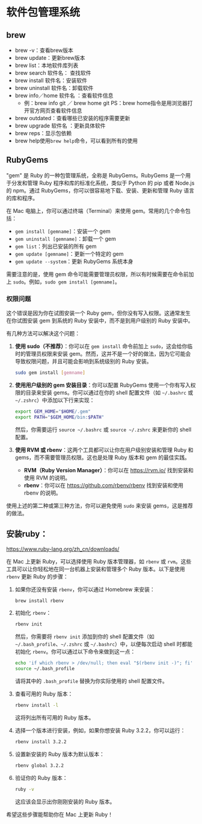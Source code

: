 # 软件包管理系统

## brew

- brew -v：查看brew版本
- brew update：更新brew版本
- brew list：本地软件库列表
- brew search 软件名： 查找软件
- brew install 软件名：安装软件
- brew uninstall 软件名：卸载软件
- brew info／home 软件名 ：查看软件信息
  - 例：brew info git ／ brew home git
    PS：brew home指令是用浏览器打开官方网页查看软件信息
- brew outdated：查看哪些已安装的程序需要更新
- brew upgrade 软件名 ：更新具体软件
- brew reps：显示包依赖
- brew help使用`brew help`命令，可以看到所有的使用

## RubyGems

"gem" 是 Ruby 的一种包管理系统，全称是 RubyGems。RubyGems 是一个用于分发和管理 Ruby 程序和库的标准化系统，类似于 Python 的 pip 或者 Node.js 的 npm。通过 RubyGems，你可以很容易地下载、安装、更新和管理 Ruby 语言的库和程序。

在 Mac 电脑上，你可以通过终端（Terminal）来使用 gem。常用的几个命令包括：

- `gem install [gemname]`：安装一个 gem
- `gem uninstall [gemname]`：卸载一个 gem
- `gem list`：列出已安装的所有 gem
- `gem update [gemname]`：更新一个特定的 gem
- `gem update --system`：更新 RubyGems 系统本身

需要注意的是，使用 gem 命令可能需要管理员权限，所以有时候需要在命令前加上 `sudo`。例如，`sudo gem install [gemname]`。

### 权限问题

这个错误是因为你在试图安装一个 Ruby gem，但你没有写入权限。这通常发生在你试图安装 gem 到系统的 Ruby 安装中，而不是到用户级别的 Ruby 安装中。

有几种方法可以解决这个问题：

1. **使用 sudo（不推荐）**：你可以在 `gem install` 命令前加上 `sudo`，这会给你临时的管理员权限来安装 gem。然而，这并不是一个好的做法，因为它可能会导致权限问题，并且可能会影响到系统级别的 Ruby 安装。

    ```bash
    sudo gem install [gemname]
    ```

2. **使用用户级别的 gem 安装目录**：你可以配置 RubyGems 使用一个你有写入权限的目录来安装 gems。你可以通过在你的 shell 配置文件（如 `~/.bashrc` 或 `~/.zshrc`）中添加以下行来实现：

    ```bash
    export GEM_HOME="$HOME/.gem"
    export PATH="$GEM_HOME/bin:$PATH"
    ```

    然后，你需要运行 `source ~/.bashrc` 或 `source ~/.zshrc` 来更新你的 shell 配置。

3. **使用 RVM 或 rbenv**：这两个工具都可以让你在用户级别安装和管理 Ruby 和 gems，而不需要管理员权限。这也是处理 Ruby 版本和 gem 的最佳实践。

    - **RVM（Ruby Version Manager）**：你可以在 https://rvm.io/ 找到安装和使用 RVM 的说明。
    - **rbenv**：你可以在 https://github.com/rbenv/rbenv 找到安装和使用 rbenv 的说明。

使用上述的第二种或第三种方法，你可以避免使用 `sudo` 来安装 gems，这是推荐的做法。

## 安装ruby：

https://www.ruby-lang.org/zh_cn/downloads/

在 Mac 上更新 Ruby，可以选择使用 Ruby 版本管理器，如 `rbenv` 或 `rvm`。这些工具可以让你轻松地在同一台机器上安装和管理多个 Ruby 版本。以下是使用 `rbenv` 更新 Ruby 的步骤：

1. 如果你还没有安装 `rbenv`，你可以通过 Homebrew 来安装：

   ```bash
   brew install rbenv
   ```

2. 初始化 `rbenv`：

   ```bash
   rbenv init
   ```

   然后，你需要将 `rbenv init` 添加到你的 shell 配置文件（如 `~/.bash_profile`、`~/.zshrc` 或 `~/.bashrc`）中，以便每次启动 shell 时都能初始化 `rbenv`。你可以通过以下命令来做到这一点：

   ```bash
   echo 'if which rbenv > /dev/null; then eval "$(rbenv init -)"; fi' >> ~/.bash_profile
   source ~/.bash_profile
   ```

   请将其中的 `.bash_profile` 替换为你实际使用的 shell 配置文件。

3. 查看可用的 Ruby 版本：

   ```bash
   rbenv install -l
   ```

   这将列出所有可用的 Ruby 版本。

4. 选择一个版本进行安装，例如，如果你想安装 Ruby 3.2.2，你可以运行：

   ```bash
   rbenv install 3.2.2
   ```

5. 设置新安装的 Ruby 版本为默认版本：

   ```bash
   rbenv global 3.2.2
   ```

6. 验证你的 Ruby 版本：

   ```bash
   ruby -v
   ```

   这应该会显示出你刚刚安装的 Ruby 版本。

希望这些步骤能帮助你在 Mac 上更新 Ruby！
